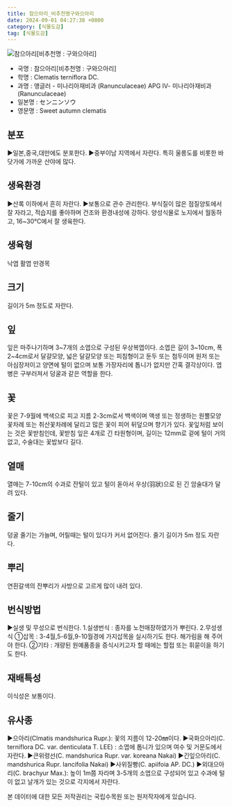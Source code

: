 ```yaml
---
title: 참으아리_비추천명구와으아리
date: 2024-09-01 04:27:38 +0800
category: [식물도감]
tag: [식물도감]
---
```




![참으아리[비추천명 : 구와으아리]](/fileUpload/plants/basic/Ranunculaceae/Clematis/6760/6760_1_th2.jpg)
- 국명 : 참으아리[비추천명 : 구와으아리]
- 학명 : Clematis terniflora DC.
- 과명 : 앵글러 - 미나리아재비과 (Ranunculaceae) APG Ⅳ- 미나리아재비과 (Ranunculaceae)
- 일본명 : センニンソウ
- 영문명 : Sweet autumn clematis


## 분포
▶일본,중국,대만에도 분포한다.▶중부이남 지역에서 자란다. 특히 울릉도를 비롯한 바닷가에 가까운 산야에 많다.
## 생육환경
▶산록 이하에서 흔히 자란다. ▶보통으로 관수 관리한다. 부식질이 많은 점질양토에서 잘 자라고, 적습지를 좋아하며 건조와 환경내성에 강하다. 양성식물로 노지에서 월동하고, 16~30℃에서 잘 생육한다.
## 생육형
낙엽 활엽 만경목
## 크기
길이가 5m 정도로 자란다.
## 잎
잎은 마주나기하며 3~7개의 소엽으로 구성된 우상복엽이다. 소엽은 길이 3~10cm, 폭 2~4cm로서 달걀모양, 넓은 달걀모양 또는 피침형이고 둔두 또는 첨두이며 원저 또는 아심장저이고 양면에 털이 없으며 보통 가장자리에 톱니가 없지만 간혹 결각상이다. 엽병은 구부러져서 덩굴과 같은 역할을 한다.
## 꽃
꽃은 7-9월에 백색으로 피고 지름 2-3cm로서 백색이며 액생 또는 정생하는 원뿔모양꽃차례 또는 취산꽃차례에 달리고 많은 꽃이 피어 뒤덮으며 향기가 있다. 꽃잎처럼 보이는 것은 꽃받침인데, 꽃받침 잎은 4개로 긴 타원형이며, 길이는 12mm로 겉에 털이 거의 없고, 수술대는 꽃밥보다 길다.
## 열매
열매는 7-10cm의 수과로 잔털이 있고 털이 돋아서 우상(羽狀)으로 된 긴 암술대가 달려 있다.
## 줄기
덩굴 줄기는 가늘며, 어릴때는 털이 있다가 커서 없어진다. 줄기 길이가 5m 정도 자란다.
## 뿌리
연흰갈색의 잔뿌리가 사방으로 고르게 많이 내려 있다.
## 번식방법
▶실생 및 무성으로 번식한다. 1.실생번식 : 종자를 노천매장하였가가 뿌린다. 2.무성생식①삽목 : 3-4월,5-6월,9-10월경에 가지삽목을 실시하기도 한다. 해가림을 해 주어야 한다. ②기타 : 개량된 원예품종을 증식시키고자 할 때에는 할접 또는 휘묻이을 하기도 한다.
## 재배특성
이식성은 보통이다.
## 유사종
▶으아리(Clmatis mandshurica Rupr.): 꽃의 지름이 12-20㎜이다.▶국화으아리(C. terniflora DC. var. denticulata T. LEE) : 소엽에 톱니가 있으며 여수 및 거문도에서 자란다.▶큰위령선(C. mandshurica Rupr. var. koreana Nakai)▶긴잎으아리(C. mandshurica Rupr. lancifolia Nakai)▶사위질빵(C. apiifoia AP. DC.)▶외대으아리(C. brachyur Max.): 높이 1m쯤 자라며 3-5개의 소엽으로 구성되어 있고 수과에 털이 없고 날개가 있는 것으로 각지에서 자란다.  






본 데이터에 대한 모든 저작권리는 국립수목원 또는 원저작자에게 있습니다.
